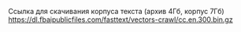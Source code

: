 Ссылка для скачивания корпуса текста (архив 4Гб, корпус 7Гб) https://dl.fbaipublicfiles.com/fasttext/vectors-crawl/cc.en.300.bin.gz